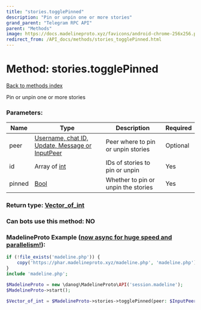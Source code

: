 ```yaml
---
title: "stories.togglePinned"
description: "Pin or unpin one or more stories"
grand_parent: "Telegram RPC API"
parent: "Methods"
image: https://docs.madelineproto.xyz/favicons/android-chrome-256x256.png
redirect_from: /API_docs/methods/stories_togglePinned.html
---
```

# Method: stories.togglePinned
[Back to methods index](index.html)



Pin or unpin one or more stories

### Parameters:

| Name     |    Type       | Description | Required |
|----------|---------------|-------------|----------|
|peer|[Username, chat ID, Update, Message or InputPeer](/API_docs/types/InputPeer.html) | Peer where to pin or unpin stories | Optional|
|id|Array of [int](/API_docs/types/int.html) | IDs of stories to pin or unpin | Yes|
|pinned|[Bool](/API_docs/types/Bool.html) | Whether to pin or unpin the stories | Yes|


### Return type: [Vector\_of\_int](/API_docs/types/int.html)

### Can bots use this method: **NO**


### MadelineProto Example ([now async for huge speed and parallelism!](https://docs.madelineproto.xyz/docs/ASYNC.html)):


```php
if (!file_exists('madeline.php')) {
    copy('https://phar.madelineproto.xyz/madeline.php', 'madeline.php');
}
include 'madeline.php';

$MadelineProto = new \danog\MadelineProto\API('session.madeline');
$MadelineProto->start();

$Vector_of_int = $MadelineProto->stories->togglePinned(peer: $InputPeer, id: [$int, $int], pinned: $Bool, );
```

